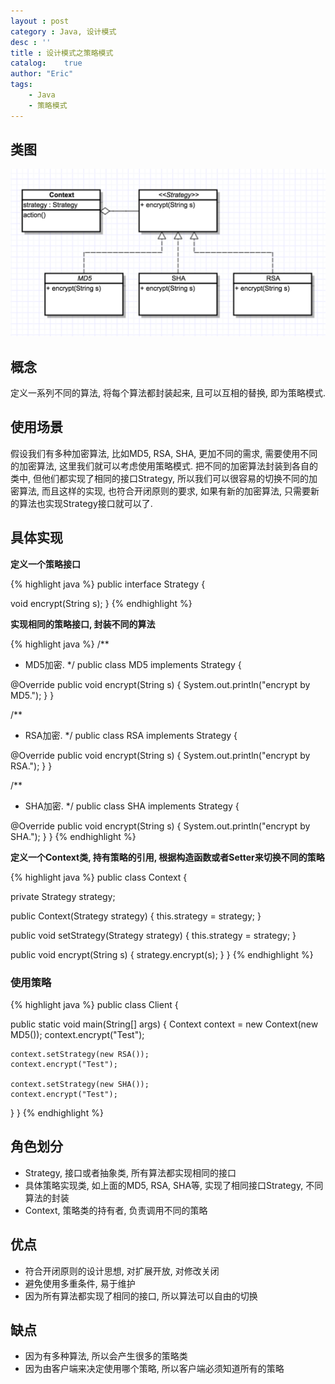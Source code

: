 ```yaml
---
layout : post 
category : Java, 设计模式
desc : ''
title : 设计模式之策略模式
catalog:    true
author: "Eric"
tags:
    - Java
    - 策略模式
---
```


## 类图
![image](/img/design-pattern/strategy.png)

## 概念
定义一系列不同的算法, 将每个算法都封装起来, 且可以互相的替换, 即为策略模式.

## 使用场景
假设我们有多种加密算法, 比如MD5, RSA, SHA, 更加不同的需求, 需要使用不同的加密算法, 这里我们就可以考虑使用策略模式. 把不同的加密算法封装到各自的类中, 但他们都实现了相同的接口Strategy, 所以我们可以很容易的切换不同的加密算法, 而且这样的实现, 也符合开闭原则的要求, 如果有新的加密算法, 只需要新的算法也实现Strategy接口就可以了.


## 具体实现
**定义一个策略接口**

{% highlight java %} 
public interface Strategy {

  void encrypt(String s);
}
{% endhighlight %}

**实现相同的策略接口, 封装不同的算法**

{% highlight java %} 
/**
 * MD5加密.
 */
public class MD5 implements Strategy {

  @Override
  public void encrypt(String s) {
    System.out.println("encrypt by MD5.");
  }
}

/**
 * RSA加密.
 */
public class RSA implements Strategy {

  @Override
  public void encrypt(String s) {
    System.out.println("encrypt by RSA.");
  }
}

/**
 * SHA加密.
 */
public class SHA implements Strategy {

  @Override
  public void encrypt(String s) {
    System.out.println("encrypt by SHA.");
  }
}
{% endhighlight %}

**定义一个Context类, 持有策略的引用, 根据构造函数或者Setter来切换不同的策略**

{% highlight java %} 
public class Context {

  private Strategy strategy;

  public Context(Strategy strategy) {
    this.strategy = strategy;
  }

  public void setStrategy(Strategy strategy) {
    this.strategy = strategy;
  }

  public void encrypt(String s) {
    strategy.encrypt(s);
  }
}
{% endhighlight %}

### 使用策略
{% highlight java %} 
public class Client {

  public static void main(String[] args) {
    Context context = new Context(new MD5());
    context.encrypt("Test");

    context.setStrategy(new RSA());
    context.encrypt("Test");

    context.setStrategy(new SHA());
    context.encrypt("Test");
  }
}
{% endhighlight %}
## 角色划分
* Strategy, 接口或者抽象类, 所有算法都实现相同的接口 
* 具体策略实现类, 如上面的MD5, RSA, SHA等, 实现了相同接口Strategy, 不同算法的封装
* Context, 策略类的持有者, 负责调用不同的策略

## 优点
* 符合开闭原则的设计思想, 对扩展开放, 对修改关闭
* 避免使用多重条件, 易于维护
* 因为所有算法都实现了相同的接口, 所以算法可以自由的切换

## 缺点
* 因为有多种算法, 所以会产生很多的策略类
* 因为由客户端来决定使用哪个策略, 所以客户端必须知道所有的策略
